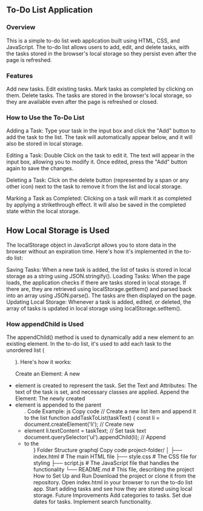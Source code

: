 <h2>To-Do List Application</h2>
<h3>Overview</h3>
This is a simple to-do list web application built using HTML, CSS, and JavaScript. The to-do list allows users to add, edit, and delete tasks, with the tasks stored in the browser's local storage so they persist even after the page is refreshed.

<h3>Features</h3>
Add new tasks.
Edit existing tasks.
Mark tasks as completed by clicking on them.
Delete tasks.
The tasks are stored in the browser's local storage, so they are available even after the page is refreshed or closed.
<h3>How to Use the To-Do List</h3>

Adding a Task:
Type your task in the input box and click the "Add" button to add the task to the list.
The task will automatically appear below, and it will also be stored in local storage.

Editing a Task:
Double Click on the task to edit it. The text will appear in the input box, allowing you to modify it. Once edited, press the "Add" button again to save the changes.

Deleting a Task:
Click on the delete button (represented by a span or any other icon) next to the task to remove it from the list and local storage.

Marking a Task as Completed:
Clicking on a task will mark it as completed by applying a strikethrough effect. It will also be saved in the completed state within the local storage.

<h2>How Local Storage is Used</h2>
The localStorage object in JavaScript allows you to store data in the browser without an expiration time. Here's how it's implemented in the to-do list:

Saving Tasks: When a new task is added, the list of tasks is stored in local storage as a string using JSON.stringify().
Loading Tasks: When the page loads, the application checks if there are tasks stored in local storage. If there are, they are retrieved using localStorage.getItem() and parsed back into an array using JSON.parse(). The tasks are then displayed on the page.
Updating Local Storage: Whenever a task is added, edited, or deleted, the array of tasks is updated in local storage using localStorage.setItem().

<h3>How appendChild is Used</h3>
The appendChild() method is used to dynamically add a new element to an existing element. In the to-do list, it's used to add each task to the unordered list (<ul>). Here's how it works:

Create an Element: A new <li> element is created to represent the task.
Set the Text and Attributes: The text of the task is set, and necessary classes are applied.
Append the Element: The newly created <li> element is appended to the parent <ul>.
Code Example:
js
Copy code
// Create a new list item and append it to the list
function addTaskToList(taskText) {
    const li = document.createElement('li'); // Create new <li> element
    li.textContent = taskText; // Set task text
    document.querySelector('ul').appendChild(li); // Append <li> to the <ul>
}
Folder Structure
graphql
Copy code
project-folder/
│
├── index.html          # The main HTML file
├── style.css           # The CSS file for styling
├── script.js           # The JavaScript file that handles the functionality
└── README.md           # This file, describing the project
How to Set Up and Run
Download the project or clone it from the repository.
Open index.html in your browser to run the to-do list app.
Start adding tasks and see how they are stored using local storage.
Future Improvements
Add categories to tasks.
Set due dates for tasks.
Implement search functionality.